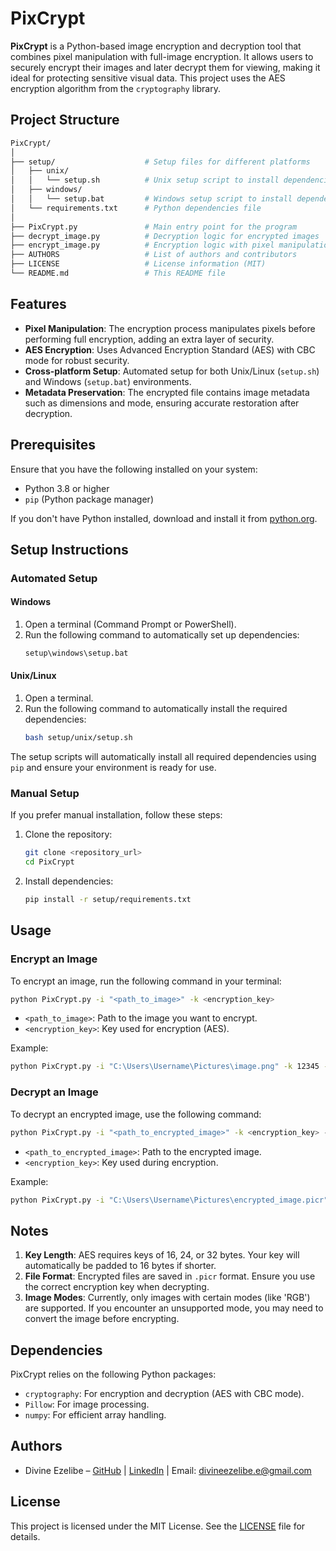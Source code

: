 # PixCrypt

**PixCrypt** is a Python-based image encryption and decryption tool that combines pixel manipulation with full-image encryption. It allows users to securely encrypt their images and later decrypt them for viewing, making it ideal for protecting sensitive visual data. This project uses the AES encryption algorithm from the `cryptography` library.

## Project Structure

```bash
PixCrypt/
│
├── setup/                    # Setup files for different platforms
│   ├── unix/
│   │   └── setup.sh          # Unix setup script to install dependencies
│   ├── windows/
│   │   └── setup.bat         # Windows setup script to install dependencies
│   └── requirements.txt      # Python dependencies file
│
├── PixCrypt.py               # Main entry point for the program
├── decrypt_image.py          # Decryption logic for encrypted images
├── encrypt_image.py          # Encryption logic with pixel manipulation
├── AUTHORS                   # List of authors and contributors
├── LICENSE                   # License information (MIT)
└── README.md                 # This README file
```

## Features

- **Pixel Manipulation**: The encryption process manipulates pixels before performing full encryption, adding an extra layer of security.
- **AES Encryption**: Uses Advanced Encryption Standard (AES) with CBC mode for robust security.
- **Cross-platform Setup**: Automated setup for both Unix/Linux (`setup.sh`) and Windows (`setup.bat`) environments.
- **Metadata Preservation**: The encrypted file contains image metadata such as dimensions and mode, ensuring accurate restoration after decryption.

## Prerequisites

Ensure that you have the following installed on your system:

- Python 3.8 or higher
- `pip` (Python package manager)

If you don't have Python installed, download and install it from [python.org](https://www.python.org/downloads/).

## Setup Instructions

### Automated Setup

#### Windows

1. Open a terminal (Command Prompt or PowerShell).
2. Run the following command to automatically set up dependencies:
   ```bash
   setup\windows\setup.bat
   ```

#### Unix/Linux

1. Open a terminal.
2. Run the following command to automatically install the required dependencies:
   ```bash
   bash setup/unix/setup.sh
   ```

The setup scripts will automatically install all required dependencies using `pip` and ensure your environment is ready for use.

### Manual Setup

If you prefer manual installation, follow these steps:

1. Clone the repository:
   ```bash
   git clone <repository_url>
   cd PixCrypt
   ```

2. Install dependencies:
   ```bash
   pip install -r setup/requirements.txt
   ```

## Usage

### Encrypt an Image

To encrypt an image, run the following command in your terminal:

```bash
python PixCrypt.py -i "<path_to_image>" -k <encryption_key>
```

- `<path_to_image>`: Path to the image you want to encrypt.
- `<encryption_key>`: Key used for encryption (AES).

Example:

```bash
python PixCrypt.py -i "C:\Users\Username\Pictures\image.png" -k 12345 --encrypt
```

### Decrypt an Image

To decrypt an encrypted image, use the following command:

```bash
python PixCrypt.py -i "<path_to_encrypted_image>" -k <encryption_key> --decrypt
```

- `<path_to_encrypted_image>`: Path to the encrypted image.
- `<encryption_key>`: Key used during encryption.

Example:

```bash
python PixCrypt.py -i "C:\Users\Username\Pictures\encrypted_image.picr" -k 12345 --decrypt
```

## Notes

1. **Key Length**: AES requires keys of 16, 24, or 32 bytes. Your key will automatically be padded to 16 bytes if shorter.
2. **File Format**: Encrypted files are saved in `.picr` format. Ensure you use the correct encryption key when decrypting.
3. **Image Modes**: Currently, only images with certain modes (like 'RGB') are supported. If you encounter an unsupported mode, you may need to convert the image before encrypting.

## Dependencies

PixCrypt relies on the following Python packages:

- `cryptography`: For encryption and decryption (AES with CBC mode).
- `Pillow`: For image processing.
- `numpy`: For efficient array handling.

## Authors

- Divine Ezelibe – [GitHub](https://github.com/divineezelibe) | [LinkedIn](https://linkedin.com/in/divine-ezelibe) | Email: divineezelibe.e@gmail.com

## License

This project is licensed under the MIT License. See the [LICENSE](LICENSE) file for details.

